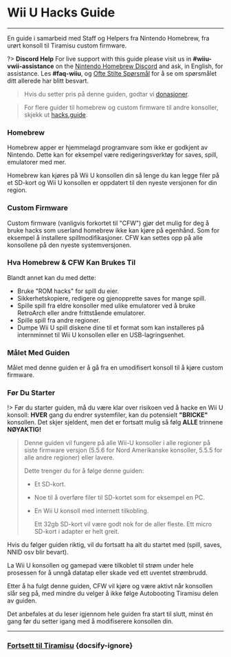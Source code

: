 # Wii U Hacks Guide
---
En guide i samarbeid med Staff og Helpers fra Nintendo Homebrew, fra urørt konsoll til Tiramisu custom firmware.

?> **Discord Help** For live support with this guide please visit us in **#wiiu-vwii-assistance** on the [Nintendo Homebrew Discord](https://discord.gg/C29hYvh) and ask, in English, for assistance. Les **#faq-wiiu**, og [Ofte Stilte Spørsmål](faq) for å se om spørsmålet ditt allerede har blitt besvart.

> Hvis du setter pris på denne guiden, godtar vi [donasjoner](donations).

> For flere guider til homebrew og custom firmware til andre konsoller, skjekk ut [hacks.guide](https://hacks.guide).

### Homebrew

Homebrew apper er hjemmelagd programvare som ikke er godkjent av Nintendo. Dette kan for eksempel være redigeringsverktøy for saves, spill, emulatorer med mer.

Homebrew kan kjøres på Wii U konsollen din så lenge du kan legge filer på et SD-kort og Wii U konsollen er oppdatert til den nyeste versjonen for din region.

### Custom Firmware

Custom firmware (vanligvis forkortet til "CFW") gjør det mulig for deg å bruke hacks som userland homebrew ikke kan kjøre på egenhånd. Som for eksempel å installere spillmodifikasjoner. CFW kan settes opp på alle konsollene på den nyeste systemversjonen.

### Hva Homebrew & CFW Kan Brukes Til

Blandt annet kan du med dette:

- Bruke "ROM hacks" for spill du eier.
- Sikkerhetskopiere, redigere og gjenopprette saves for mange spill.
- Spille spill fra eldre konsoller med ulike emulatorer ved å bruke RetroArch eller andre frittstående emulatorer.
- Spille spill fra andre regioner.
- Dumpe Wii U spill diskene dine til et format som kan installeres på internminnet til Wii U konsollen eller en USB-lagringsenhet.


### Målet Med Guiden

Målet med denne guiden er å gå fra en umodifisert konsoll til å kjøre custom firmware.

### Før Du Starter

!> Før du starter guiden, må du være klar over risikoen ved å hacke en Wii U konsoll: **HVER** gang du endrer systemfiler, kan du potensielt **"BRICKE"** konsollen. Det skjer sjeldent, men det er fortsatt mulig så følg **ALLE** trinnene **NØYAKTIG!**
>
> Denne guiden vil fungere på alle Wii-U konsoller i alle regioner på siste firmware versjon (5.5.6 for Nord Amerikanske konsoller, 5.5.5 for alle andre regioner) eller lavere.
> 
> Dette trenger du for å følge denne guiden:
> 
> - Et SD-kort.
> - Noe til å overføre filer til SD-kortet som for eksempel en PC.
> - En Wii U konsoll med internett tilkobling.
>     
>     Ett 32gb SD-kort vil være godt nok for de aller fleste. Ett micro SD-kort i adapter er helt greit.

Hvis du følger guiden riktig, vil du fortsatt ha alt du startet med (spill, saves, NNID osv blir bevart).

La Wii U konsollen og gamepad være tilkoblet til strøm under hele prosessen for å unngå datatap eller skade ved ett uventet strømbrudd.

Etter å ha fulgt denne guiden, CFW vil kjøre og være aktivt når konsollen slår seg på, med mindre du velger å ikke følge Autobooting Tiramisu delen av guiden.

Det anbefales at du leser igjennom hele guiden fra start til slutt, minst én gang før du setter igang med å modifiserere konsollen din.

---

### [Fortsett til Tiramisu](tiramisu/sd-preparation) {docsify-ignore}
